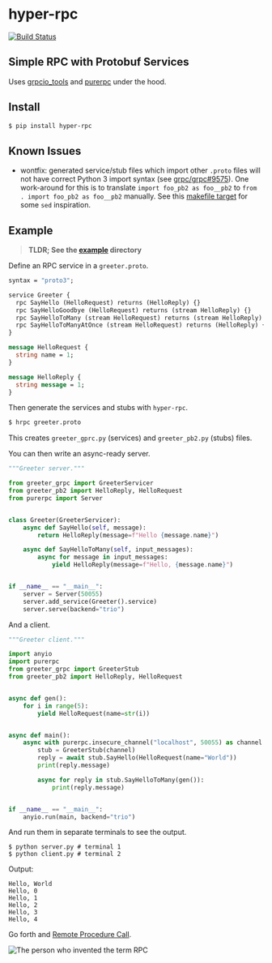 # hyper-rpc

[![Build Status](https://drone.autonomic.zone/api/badges/hyperpy/hyper-rpc/status.svg)](https://drone.autonomic.zone/hyperpy/hyper-rpc)

## Simple RPC with Protobuf Services

Uses [grpcio_tools](https://pypi.org/project/grpc-tools) and [purerpc](https://github.com/standy66/purerpc) under the hood.

## Install

```sh
$ pip install hyper-rpc
```

## Known Issues

- wontfix: generated service/stub files which import other `.proto` files will
  not have correct Python 3 import syntax (see [grpc/grpc#9575](https://github.com/grpc/grpc/issues/9575)). One work-around
  for this is to translate `import foo_pb2 as foo__pb2` to `from . import foo_pb2 as foo__pb2` manually. See this [makefile
  target](https://github.com/hyperpy/hyperspace-rpc/blob/5f1f88106c56ac48d0d1414f63616ba2d8af5f5d/makefile#L3)
  for some `sed` inspiration.

## Example

> **TLDR; See the [example](https://github.com/hyperpy/hyper-rpc/tree/master/example) directory**

Define an RPC service in a `greeter.proto`.

```protobuf
syntax = "proto3";

service Greeter {
  rpc SayHello (HelloRequest) returns (HelloReply) {}
  rpc SayHelloGoodbye (HelloRequest) returns (stream HelloReply) {}
  rpc SayHelloToMany (stream HelloRequest) returns (stream HelloReply) {}
  rpc SayHelloToManyAtOnce (stream HelloRequest) returns (HelloReply) {}
}

message HelloRequest {
  string name = 1;
}

message HelloReply {
  string message = 1;
}
```

Then generate the services and stubs with `hyper-rpc`.

```sh
$ hrpc greeter.proto
```

This creates `greeter_gprc.py` (services) and `greeter_pb2.py` (stubs) files.

You can then write an async-ready server.

```python
"""Greeter server."""

from greeter_grpc import GreeterServicer
from greeter_pb2 import HelloReply, HelloRequest
from purerpc import Server


class Greeter(GreeterServicer):
    async def SayHello(self, message):
        return HelloReply(message=f"Hello {message.name}")

    async def SayHelloToMany(self, input_messages):
        async for message in input_messages:
            yield HelloReply(message=f"Hello, {message.name}")


if __name__ == "__main__":
    server = Server(50055)
    server.add_service(Greeter().service)
    server.serve(backend="trio")

```

And a client.

```python
"""Greeter client."""

import anyio
import purerpc
from greeter_grpc import GreeterStub
from greeter_pb2 import HelloReply, HelloRequest


async def gen():
    for i in range(5):
        yield HelloRequest(name=str(i))


async def main():
    async with purerpc.insecure_channel("localhost", 50055) as channel:
        stub = GreeterStub(channel)
        reply = await stub.SayHello(HelloRequest(name="World"))
        print(reply.message)

        async for reply in stub.SayHelloToMany(gen()):
            print(reply.message)


if __name__ == "__main__":
    anyio.run(main, backend="trio")
```

And run them in separate terminals to see the output.

```
$ python server.py # terminal 1
$ python client.py # terminal 2
```

Output:

```
Hello, World
Hello, 0
Hello, 1
Hello, 2
Hello, 3
Hello, 4
```

Go forth and [Remote Procedure Call](https://en.wikipedia.org/wiki/Remote_procedure_call).

![The person who invented the term RPC](https://upload.wikimedia.org/wikipedia/en/9/90/BruceJayNelson.JPG)
